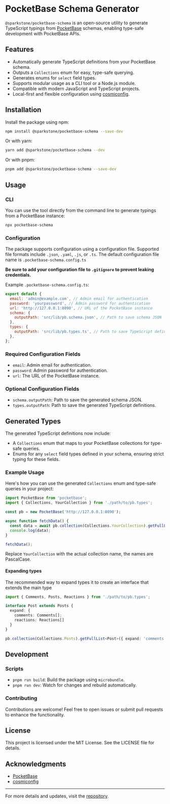 # PocketBase Schema Generator

`@sparkstone/pocketbase-schema` is an open-source utility to generate TypeScript typings from [PocketBase](https://pocketbase.io/) schemas, enabling type-safe development with PocketBase APIs.

## Features

- Automatically generate TypeScript definitions from your PocketBase schema.
- Outputs a `Collections` enum for easy, type-safe querying.
- Generates enums for `select` field types.
- Supports modular usage as a CLI tool or a Node.js module.
- Compatible with modern JavaScript and TypeScript projects.
- Local-first and flexible configuration using [cosmiconfig](https://github.com/davidtheclark/cosmiconfig).

## Installation

Install the package using npm:

```bash
npm install @sparkstone/pocketbase-schema --save-dev
```

Or with yarn:

```bash
yarn add @sparkstone/pocketbase-schema --dev
```

Or with pnpm:

```bash
pnpm add @sparkstone/pocketbase-schema --save-dev
```

## Usage

### CLI

You can use the tool directly from the command line to generate typings from a PocketBase instance:

```bash
npx pocketbase-schema
```

### Configuration

The package supports configuration using a configuration file. Supported file formats include `.json`, `.yaml`, `.js`, or `.ts`. The default configuration file name is `.pocketbase-schema.config.ts`

**Be sure to add your configuration file to `.gitignore` to prevent leaking credentials.**

Example `.pocketbase-schema.config.ts`:

```javascript
export default {
  email: 'admin@example.com', // Admin email for authentication
  password: 'yourpassword', // Admin password for authentication
  url: 'http://127.0.0.1:8090', // URL of the PocketBase instance
  schema: {
    outputPath: 'src/lib/pb.schema.json', // Path to save schema JSON
  },
  types: {
    outputPath: 'src/lib/pb.types.ts', // Path to save TypeScript definitions
  },
};
```

### Required Configuration Fields

- `email`: Admin email for authentication.
- `password`: Admin password for authentication.
- `url`: The URL of the PocketBase instance.

### Optional Configuration Fields

- `schema.outputPath`: Path to save the generated schema JSON.
- `types.outputPath`: Path to save the generated TypeScript definitions.

## Generated Types

The generated TypeScript definitions now include:

- A `Collections` enum that maps to your PocketBase collections for type-safe queries.
- Enums for any `select` field types defined in your schema, ensuring strict typing for these fields.

### Example Usage

Here's how you can use the generated `Collections` enum and type-safe queries in your project:

```typescript
import PocketBase from 'pocketbase';
import { Collections, YourCollection } from './path/to/pb.types';

const pb = new PocketBase('http://127.0.0.1:8090');

async function fetchData() {
  const data = await pb.collection(Collections.YourCollection).getFullList<YourCollection>();
  console.log(data);
}

fetchData();
```

Replace `YourCollection` with the actual collection name, the names are PascalCase.

#### Expanding types

The recommended way to expand types it to create an interface that extends the main type

```typescript
import { Comments, Posts, Reactions } from './path/to/pb.types';

interface Post extends Posts {
  expand: {
    comments: Comments[];
    reactions: Reactions[]
  }
}

pb.collection(Collections.Posts).getFullList<Post>({ expand: 'comments,reactions'});

````

## Development

### Scripts

- `pnpm run build`: Build the package using `microbundle`.
- `pnpm run dev`: Watch for changes and rebuild automatically.

### Contributing

Contributions are welcome! Feel free to open issues or submit pull requests to enhance the functionality.

## License

This project is licensed under the MIT License. See the LICENSE file for details.

## Acknowledgments

- [PocketBase](https://pocketbase.io/)
- [cosmiconfig](https://github.com/davidtheclark/cosmiconfig)

---

For more details and updates, visit the [repository](https://github.com/sparkstone/pocketbase-schema).


